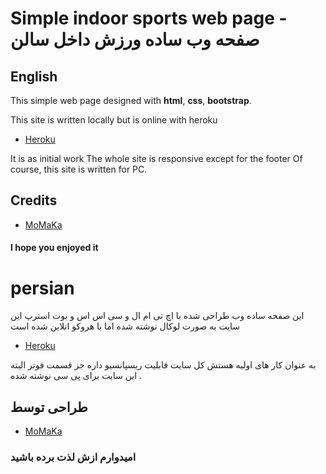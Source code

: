 # Simple indoor sports web page - صفحه وب ساده ورزش داخل سالن #

## **English** ##

This simple web page designed with **html**, **css**, **bootstrap**.

This site is written locally but is online with heroku
- [Heroku](https://indoor-sports-web.herokuapp.com/)
  
It is as initial work
The whole site is responsive except for the footer
Of course, this site is written for PC.

## Credits

- [MoMaKa](https://zil.ink/momaka)


####  **I hope you enjoyed it**  ####




# **persian** 

این صفحه ساده وب طراحی شده با اچ تی ام ال و سی اس اس و بوت استرپ
این سایت به صورت لوکال نوشته شده اما با هروکو 
انلاین شده است
- [Heroku](https://indoor-sports-web.herokuapp.com/)

به عنوان کار های اولیه هستش 
کل سایت قابلیت ریسپانسیو داره  جز قسمت فوتر
البته این سایت برای پی سی نوشته شده .

## طراحی توسط

- [MoMaKa](https://zil.ink/momaka)


### **امیدوارم ازش لذت برده باشید** ### 
